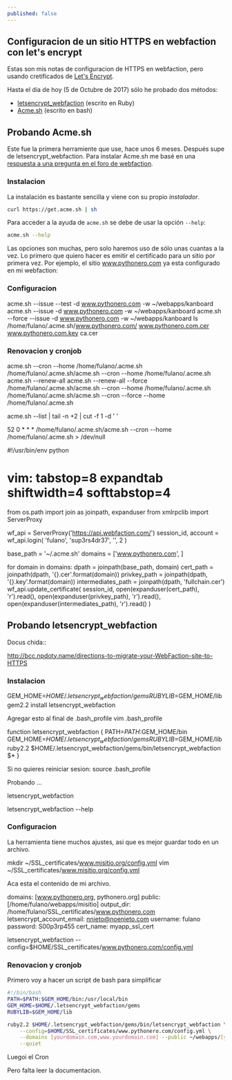 ```yaml
---
published: false
---
```

## Configuracion de un sitio HTTPS en webfaction con let's encrypt

Estas son mis notas de configuracion de HTTPS en webfaction, pero usando cretificados de [Let's Encrypt](https://letsencrypt.org/).

Hasta el dia de hoy (5 de Octubre de 2017) sólo he probado dos métodos:

* [letsencrypt_webfaction](https://github.com/will-in-wi/letsencrypt-webfaction) (escrito en Ruby)
* [Acme.sh](https://github.com/Neilpang/acme.sh) (escrito en bash)

## Probando Acme.sh

Este fue la primera herramiente que use, hace unos 6 meses. Después supe de letsencrypt_webfaction. Para instalar Acme.sh me basé en una [respuesta a una pregunta en el foro de webfaction](https://community.webfaction.com/questions/19988/using-letsencrypt).

### Instalacion

La instalación es bastante sencilla y viene con su propio _instalador_.

```bash
curl https://get.acme.sh | sh
```

Para acceder a la ayuda de `acme.sh` se debe de usar la opción `--help`: 

```bash
acme.sh --help
```

Las opciones son muchas, pero solo haremos uso de sólo unas cuantas a la vez. Lo primero que quiero hacer es emitir el certificado para un sitio por primera vez. Por ejemplo, el sitio www.pythonero.com ya esta configurado en mi webfaction:



### Configuracion

acme.sh --issue --test -d www.pythonero.com -w ~/webapps/kanboard
acme.sh --issue -d www.pythonero.com -w ~/webapps/kanboard
acme.sh --force --issue -d www.pythonero.com -w ~/webapps/kanboard
ls /home/fulano/.acme.sh/www.pythonero.com/
www.pythonero.com.cer
www.pythonero.com.key
ca.cer

### Renovacion y cronjob

acme.sh --cron --home /home/fulano/.acme.sh
/home/fulano/.acme.sh/acme.sh --cron --home /home/fulano/.acme.sh
acme.sh --renew-all
acme.sh --renew-all --force
/home/fulano/.acme.sh/acme.sh --cron --home /home/fulano/.acme.sh
/home/fulano/.acme.sh/acme.sh --cron --force --home /home/fulano/.acme.sh


acme.sh --list | tail -n +2 | cut -f 1 -d ' '

52 0 * * * /home/fulano/.acme.sh/acme.sh --cron --home /home/fulano/.acme.sh > /dev/null

#!/usr/bin/env python
# vim: tabstop=8 expandtab shiftwidth=4 softtabstop=4
from os.path import join as joinpath, expanduser
from xmlrpclib import ServerProxy


wf_api = ServerProxy('https://api.webfaction.com/')
session_id, account = wf_api.login(
    'fulano',
    'sup3rs4dr37',
    '',
    2
)

base_path = '~/.acme.sh'
domains = ['www.pythonero.com', ]

for domain in domains:
    dpath = joinpath(base_path, domain)
    cert_path = joinpath(dpath, '{}.cer'.format(domain))
    privkey_path = joinpath(dpath, '{}.key'.format(domain))
    intermediates_path = joinpath(dpath, 'fullchain.cer')
    wf_api.update_certificate(
        session_id,
        open(expanduser(cert_path), 'r').read(),
        open(expanduser(privkey_path), 'r').read(),
        open(expanduser(intermediates_path), 'r').read()
    )
    
 



## Probando letsencrypt_webfaction

Docus chida::

http://bcc.npdoty.name/directions-to-migrate-your-WebFaction-site-to-HTTPS

### Instalacion

GEM_HOME=$HOME/.letsencrypt_webfaction/gems RUBYLIB=$GEM_HOME/lib gem2.2 install letsencrypt_webfaction

Agregar esto al final de .bash_profile
vim .bash_profile

function letsencrypt_webfaction {
    PATH=$PATH:$GEM_HOME/bin GEM_HOME=$HOME/.letsencrypt_webfaction/gems RUBYLIB=$GEM_HOME/lib ruby2.2 $HOME/.letsencrypt_webfaction/gems/bin/letsencrypt_webfaction $*
}

Si no quieres reiniciar sesion:
source .bash_profile

Probando ...

letsencrypt_webfaction

letsencrypt_webfaction --help


### Configuracion

La herramienta tiene muchos ajustes, asi que es mejor guardar todo en un archivo.

mkdir ~/SSL_certificates/www.misitio.org/config.yml
vim ~/SSL_certificates/www.misitio.org/config.yml

Aca esta el contenido de mi archivo.

domains: [www.pythonero.org, pythonero.org]
public: [/home/fulano/webapps/misitio]
output_dir: /home/fulano/SSL_certificates/www.pythonero.com
letsencrypt_account_email: nnieto@noenieto.com
username: fulano
password: S00p3rp455
cert_name: myapp_ssl_cert

letsencrypt_webfaction --config=$HOME/SSL_certificates/www.pythonero.com/config.yml

### Renovacion y cronjob

Primero voy a hacer un script de bash para simplificar

```bash
#!/bin/bash
PATH=$PATH:$GEM_HOME/bin:/usr/local/bin
GEM_HOME=$HOME/.letsencrypt_webfaction/gems
RUBYLIB=$GEM_HOME/lib

ruby2.2 $HOME/.letsencrypt_webfaction/gems/bin/letsencrypt_webfaction \
    --config=$HOME/SSL_certificates/www.pythonero.com/config.yml \
    --domains [yourdomain.com,www.yourdomain.com] --public ~/webapps/[yourapp/your_public_html]/ \
    --quiet

```

Luegoi el Cron

Pero falta leer la documentacion.

